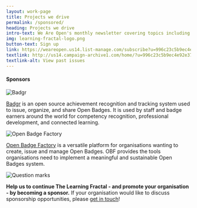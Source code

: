 ```yaml
---
layout: work-page
title: Projects we drive
permalink: /sponsored/
heading: Projects we drive
intro-text: We Are Open's monthly newsletter covering topics including Open Badges and micro-credentials, creativity in learning, new frontiers in educational technology, learning pathways, and more!
img: learning-fractal-logo.png
button-text: Sign up
link: https://weareopen.us14.list-manage.com/subscribe?u=996c23c5b9ec4e92e3762a2cc&id=2f78fad2e0
textlink: http://us14.campaign-archive1.com/home/?u=996c23c5b9ec4e92e3762a2cc&id=2f78fad2e0
textlink-alt: View past issues
---
```

<div>
<h4>Sponsors</h4>
</div>
<div class="row">
    <div class="col s12 m7 l4">
      <div class="card">
        <div class="card-logo row center-align">
          <img src="{{ "/" | relative_url }}assets/images/badgr.png" class="responsive-img" alt="Badgr">
          <!--<span class="card-title">Badgr</span>-->
        </div>
        <div class="card-content">
          <p><a href="http://info.badgr.io/">Badgr</a> is an open source achievement recognition and tracking system used to issue, organize, and share Open Badges. It is used by staff and badge earners around the world for competency recognition, professional development, and connected learning.</p>
        </div>
      </div>
     </div>
     <div class="col s12 m7 l4">
	<div class="card">
        <div class="card-logo row center-align">
          <img src="{{ "/" | relative_url }}assets/images/obf.png" class="responsive-img" alt="Open Badge Factory">
          <!--<span class="card-title">Open Badge Factory</span>-->
        </div>
        <div class="card-content">
		<p><a href="https://openbadgefactory.com/">Open Badge Factory</a> is a versatile platform for organisations wanting to create, issue and manage Open Badges. OBF provides the tools organisations need to implement a meaningful and sustainable Open Badges system.</p>
        </div>
      </div>	    
    </div>
    <div class="col s12 m7 l4">
	<div class="card">
        <div class="card-logo row center-align">
          <img src="{{ "/" | relative_url }}assets/images/question.png" class="responsive-img" alt="Question marks">
          <!--<span class="card-title">Sponsorship</span>-->
        </div>
        <div class="card-content">
		<p><strong>Help us to continue The Learning Fractal - and promote your organisation - by becoming a sponsor.</strong> If your organisation would like to discuss sponsorship opportunities, please <a href="mailto:learningfractal@weareopen.coop">get in touch</a>!</p>
        </div>
      </div>	    
    </div>     
	
</div>


                          
